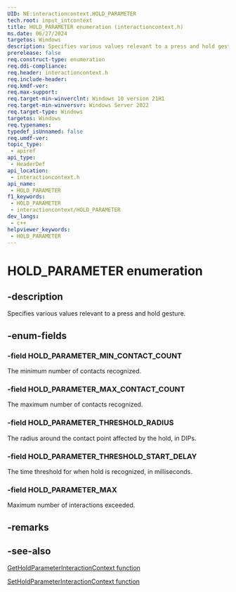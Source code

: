```yaml
---
UID: NE:interactioncontext.HOLD_PARAMETER
tech.root: input_intcontext
title: HOLD_PARAMETER enumeration (interactioncontext.h)
ms.date: 06/27/2024
targetos: Windows
description: Specifies various values relevant to a press and hold gesture.
prerelease: false
req.construct-type: enumeration
req.ddi-compliance: 
req.header: interactioncontext.h
req.include-header: 
req.kmdf-ver: 
req.max-support: 
req.target-min-winverclnt: Windows 10 version 21H1
req.target-min-winversvr: Windows Server 2022
req.target-type: Windows
targetos: Windows
req.typenames: 
typedef_isUnnamed: false
req.umdf-ver: 
topic_type:
 - apiref
api_type:
 - HeaderDef
api_location:
 - interactioncontext.h
api_name:
 - HOLD_PARAMETER
f1_keywords:
 - HOLD_PARAMETER
 - interactioncontext/HOLD_PARAMETER
dev_langs:
 - c++
helpviewer_keywords:
 - HOLD_PARAMETER
---
```


# HOLD_PARAMETER enumeration

## -description

Specifies various values relevant to a press and hold gesture.

## -enum-fields

### -field HOLD_PARAMETER_MIN_CONTACT_COUNT

The minimum number of contacts recognized.

### -field HOLD_PARAMETER_MAX_CONTACT_COUNT

The maximum number of contacts recognized.

### -field HOLD_PARAMETER_THRESHOLD_RADIUS

The radius around the contact point affected by the hold, in DIPs.

### -field HOLD_PARAMETER_THRESHOLD_START_DELAY

The time threshold for when hold is recognized, in milliseconds.

### -field HOLD_PARAMETER_MAX

Maximum number of interactions exceeded.

## -remarks

## -see-also

[GetHoldParameterInteractionContext function](nf-interactioncontext-getholdparameterinteractioncontext.md)

[SetHoldParameterInteractionContext function](nf-interactioncontext-setholdparameterinteractioncontext.md)
